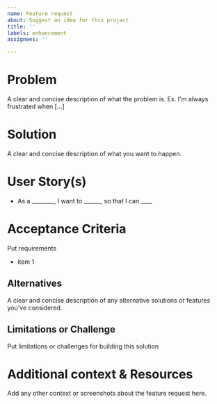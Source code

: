 ```yaml
---
name: Feature request
about: Suggest an idea for this project
title: ''
labels: enhancement
assignees: ''

---
```


# Problem
A clear and concise description of what the problem is. Ex. I'm always frustrated when [...]

# Solution
A clear and concise description of what you want to happen.

# User Story(s)
- As a ________, I want to ______, so that I can ____

# Acceptance Criteria
Put requirements 
- item 1

## Alternatives
A clear and concise description of any alternative solutions or features you've considered.

## Limitations or Challenge
Put limitations or challenges for building this solution

# Additional context & Resources
Add any other context or screenshots about the feature request here.
